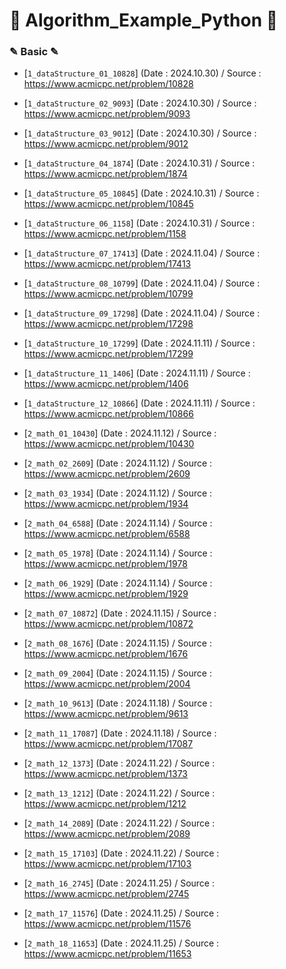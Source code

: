 # 📖 Algorithm_Example_Python 📖

### ✎ Basic ✎
  - [`1_dataStructure_01_10828`]
    (Date : 2024.10.30)
    / Source : https://www.acmicpc.net/problem/10828

 - [`1_dataStructure_02_9093`]
    (Date : 2024.10.30)
    / Source : https://www.acmicpc.net/problem/9093

  - [`1_dataStructure_03_9012`]
    (Date : 2024.10.30)
    / Source : https://www.acmicpc.net/problem/9012

  - [`1_dataStructure_04_1874`]
    (Date : 2024.10.31)
    / Source : https://www.acmicpc.net/problem/1874

  - [`1_dataStructure_05_10845`]
    (Date : 2024.10.31)
    / Source : https://www.acmicpc.net/problem/10845

  - [`1_dataStructure_06_1158`]
    (Date : 2024.10.31)
    / Source : https://www.acmicpc.net/problem/1158

  - [`1_dataStructure_07_17413`]
    (Date : 2024.11.04)
    / Source : https://www.acmicpc.net/problem/17413

  - [`1_dataStructure_08_10799`]
    (Date : 2024.11.04)
    / Source : https://www.acmicpc.net/problem/10799

  - [`1_dataStructure_09_17298`]
    (Date : 2024.11.04)
    / Source : https://www.acmicpc.net/problem/17298

  - [`1_dataStructure_10_17299`]
    (Date : 2024.11.11)
    / Source : https://www.acmicpc.net/problem/17299

  - [`1_dataStructure_11_1406`]
    (Date : 2024.11.11)
    / Source : https://www.acmicpc.net/problem/1406

  - [`1_dataStructure_12_10866`]
    (Date : 2024.11.11)
    / Source : https://www.acmicpc.net/problem/10866

  - [`2_math_01_10430`]
    (Date : 2024.11.12)
    / Source : https://www.acmicpc.net/problem/10430

  - [`2_math_02_2609`]
    (Date : 2024.11.12)
    / Source : https://www.acmicpc.net/problem/2609

  - [`2_math_03_1934`]
    (Date : 2024.11.12)
    / Source : https://www.acmicpc.net/problem/1934

  - [`2_math_04_6588`]
    (Date : 2024.11.14)
    / Source : https://www.acmicpc.net/problem/6588

  - [`2_math_05_1978`]
    (Date : 2024.11.14)
    / Source : https://www.acmicpc.net/problem/1978

  - [`2_math_06_1929`]
    (Date : 2024.11.14)
    / Source : https://www.acmicpc.net/problem/1929

  - [`2_math_07_10872`]
    (Date : 2024.11.15)
    / Source : https://www.acmicpc.net/problem/10872

  - [`2_math_08_1676`]
    (Date : 2024.11.15)
    / Source : https://www.acmicpc.net/problem/1676

  - [`2_math_09_2004`]
    (Date : 2024.11.15)
    / Source : https://www.acmicpc.net/problem/2004

  - [`2_math_10_9613`]
    (Date : 2024.11.18)
    / Source : https://www.acmicpc.net/problem/9613

  - [`2_math_11_17087`]
    (Date : 2024.11.18)
    / Source : https://www.acmicpc.net/problem/17087

  - [`2_math_12_1373`]
    (Date : 2024.11.22)
    / Source : https://www.acmicpc.net/problem/1373

  - [`2_math_13_1212`]
    (Date : 2024.11.22)
    / Source : https://www.acmicpc.net/problem/1212

  - [`2_math_14_2089`]
    (Date : 2024.11.22)
    / Source : https://www.acmicpc.net/problem/2089

  - [`2_math_15_17103`]
    (Date : 2024.11.22)
    / Source : https://www.acmicpc.net/problem/17103

  - [`2_math_16_2745`]
    (Date : 2024.11.25)
    / Source : https://www.acmicpc.net/problem/2745

  - [`2_math_17_11576`]
    (Date : 2024.11.25)
    / Source : https://www.acmicpc.net/problem/11576

  - [`2_math_18_11653`]
    (Date : 2024.11.25)
    / Source : https://www.acmicpc.net/problem/11653







